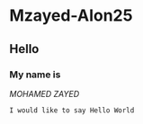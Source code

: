 # Mzayed-AIon25
## Hello ##
### My name is ###
*MOHAMED ZAYED*
    
    
    
    I would like to say Hello World

